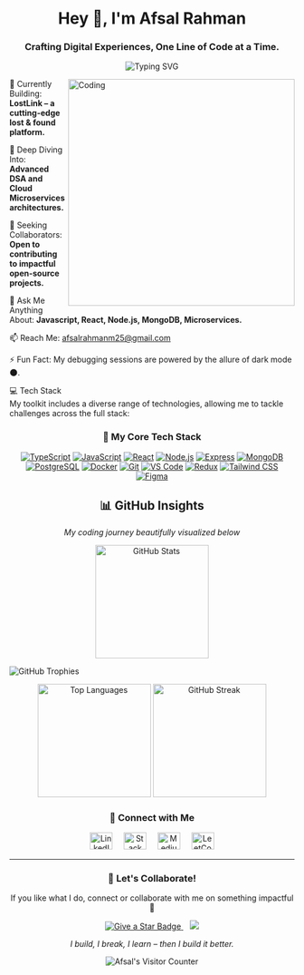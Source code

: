 <h1 align="center">Hey 👋, I'm Afsal Rahman</h1>
<h3 align="center">Crafting Digital Experiences, One Line of Code at a Time.</h3>

<p align="center">
<img src="https://readme-typing-svg.demolab.com?font=Fira+Code&weight=500&size=19&pause=1000&color=F7F7F7&center=true&vCenter=true&width=500&lines=I+build+impactful+apps+for+the+web.;TypeScript+is+my+weapon+of+choice.;Building+scalable+systems+with+Node+%2B+React.;I+love+clean+code+%F0%9F%92%BB" alt="Typing SVG" />
</p>

<img align="right" alt="Coding" width="400" src="https://www.fegno.com/wp-content/uploads/2022/03/web-development-company-in-kochi.gif">

🔭 Currently Building: **LostLink – a cutting-edge lost & found platform.**

🌱 Deep Diving Into: **Advanced DSA and Cloud Microservices architectures.**

👯 Seeking Collaborators: **Open to contributing to impactful open-source projects.**

💬 Ask Me Anything About: **Javascript, React, Node.js, MongoDB, Microservices.**

📫 Reach Me: afsalrahmanm25@gmail.com

⚡ Fun Fact: My debugging sessions are powered by the allure of dark mode 🌑.

💻 Tech Stack  
My toolkit includes a diverse range of technologies, allowing me to tackle challenges across the full stack:

<h3 align="center">🌿 My Core Tech Stack</h3>

<p align="center">
  <a href="https://www.typescriptlang.org/" target="_blank" rel="noopener noreferrer"><img src="https://skillicons.dev/icons?i=ts" alt="TypeScript" /></a>
  <a href="https://developer.mozilla.org/en-US/docs/Web/JavaScript" target="_blank" rel="noopener noreferrer"><img src="https://skillicons.dev/icons?i=js" alt="JavaScript" /></a>
  <a href="https://react.dev/" target="_blank" rel="noopener noreferrer"><img src="https://skillicons.dev/icons?i=react" alt="React" /></a>
  <a href="https://nodejs.org/" target="_blank" rel="noopener noreferrer"><img src="https://skillicons.dev/icons?i=nodejs" alt="Node.js" /></a>
  <a href="https://expressjs.com/" target="_blank" rel="noopener noreferrer"><img src="https://skillicons.dev/icons?i=express" alt="Express" /></a>
  <a href="https://www.mongodb.com/" target="_blank" rel="noopener noreferrer"><img src="https://skillicons.dev/icons?i=mongodb" alt="MongoDB" /></a>
  <a href="https://www.postgresql.org/" target="_blank" rel="noopener noreferrer"><img src="https://skillicons.dev/icons?i=postgres" alt="PostgreSQL" /></a>
  <a href="https://www.docker.com/" target="_blank" rel="noopener noreferrer"><img src="https://skillicons.dev/icons?i=docker" alt="Docker" /></a>
  <a href="https://git-scm.com/" target="_blank" rel="noopener noreferrer"><img src="https://skillicons.dev/icons?i=git" alt="Git" /></a>
  <a href="https://code.visualstudio.com/" target="_blank" rel="noopener noreferrer"><img src="https://skillicons.dev/icons?i=vscode" alt="VS Code" /></a>
  <a href="https://redux.js.org/" target="_blank" rel="noopener noreferrer"><img src="https://skillicons.dev/icons?i=redux" alt="Redux" /></a>
  <a href="https://tailwindcss.com/" target="_blank" rel="noopener noreferrer"><img src="https://skillicons.dev/icons?i=tailwind" alt="Tailwind CSS" /></a>
  <a href="https://www.figma.com/" target="_blank" rel="noopener noreferrer"><img src="https://skillicons.dev/icons?i=figma" alt="Figma" /></a>
</p>

<!-- GitHub Dashboard Layout -->
<h2 align="center">📊 GitHub Insights</h2>
<p align="center"><em>My coding journey beautifully visualized below</em></p>

<!-- Top Row: Large GitHub Stats + Medium Trophy Board -->
<p align="center">
  <img height="200em" src="https://github-readme-stats.vercel.app/api?username=AfsalRHM&show_icons=true&theme=calm&hide_border=true&count_private=true" alt="GitHub Stats" />
</p>
  <img src="https://github-profile-trophy.vercel.app/?username=AfsalRHM&theme=gruvbox&no-frame=true&margin-w=10" alt="GitHub Trophies" />

<!-- Bottom Row: Compact Top Languages + Streak -->
<p align="center">
  <img height="200em" src="https://github-readme-stats.vercel.app/api/top-langs/?username=AfsalRHM&layout=compact&theme=city_lights&hide_border=true" alt="Top Languages" />
  <img height="200em" src="https://github-readme-streak-stats.herokuapp.com/?user=AfsalRHM&theme=onedark&hide_border=true" alt="GitHub Streak" />
</p>

<h3 align="center">🤝 Connect with Me</h3>

<p align="center">
  <a href="https://linkedin.com/in/afsalrahmanm" target="_blank" rel="noopener noreferrer"><img src="https://raw.githubusercontent.com/rahuldkjain/github-profile-readme-generator/master/src/images/icons/Social/linked-in-alt.svg" alt="LinkedIn - Afsal Rahman" height="30" width="40" /></a>
  &nbsp;&nbsp;&nbsp;
  <a href="https://stackoverflow.com/users/25554245" target="_blank" rel="noopener noreferrer"><img src="https://raw.githubusercontent.com/rahuldkjain/github-profile-readme-generator/master/src/images/icons/Social/stack-overflow.svg" alt="Stack Overflow - Afsal" height="30" width="40" /></a>
  &nbsp;&nbsp;&nbsp;
  <a href="https://medium.com/@afsalrahmanm25" target="_blank" rel="noopener noreferrer"><img src="https://raw.githubusercontent.com/rahuldkjain/github-profile-readme-generator/master/src/images/icons/Social/medium.svg" alt="Medium Blog - Afsal" height="30" width="40" /></a>
  &nbsp;&nbsp;&nbsp;
  <a href="https://www.leetcode.com/afsalrahmanm" target="_blank" rel="noopener noreferrer"><img src="https://raw.githubusercontent.com/rahuldkjain/github-profile-readme-generator/master/src/images/icons/Social/leet-code.svg" alt="LeetCode - Afsal" height="30" width="40" /></a>
</p>

---

<h3 align="center">🌟 Let's Collaborate!</h3>
<p align="center">If you like what I do, connect or collaborate with me on something impactful 🤝</p>

<p align="center">
  <a href="https://github.com/AfsalRHM?tab=repositories" target="_blank" rel="noopener noreferrer">
    <img src="https://img.shields.io/github/stars/AfsalRHM?color=blueviolet&label=Give%20a%20Star&style=for-the-badge" alt="Give a Star Badge" />
  </a>
  &nbsp;&nbsp;
  <a href="mailto:afsalrahmanm25@gmail.com" target="_blank" rel="noopener noreferrer">
    <img src="https://img.shields.io/badge/-Let's%20Collaborate!-blueviolet?style=for-the-badge&logo=gmail&logoColor=white" />
  </a>
</p>

<p align="center"><i>I build, I break, I learn – then I build it better.</i></p>

<p align="center">
  <img src="https://komarev.com/ghpvc/?username=afsalrhm&label=Profile%20Views&color=0e75b6&style=flat-square" alt="Afsal's Visitor Counter" />
</p>
